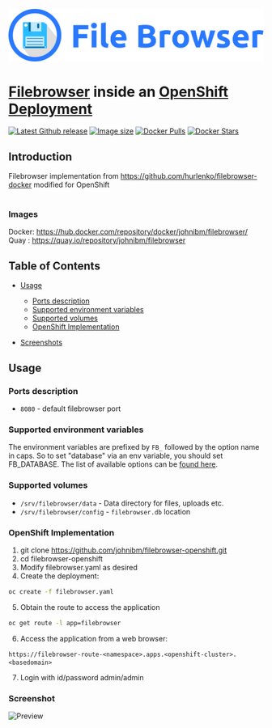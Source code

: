 <p align="center">
  <img src="https://raw.githubusercontent.com/filebrowser/logo/master/banner.png" width="550"/>
</p>

# [Filebrowser](https://github.com/filebrowser/filebrowser) inside an [OpenShift Deployment](https://hub.docker.com/r/johnibm/filebrowser)

[![Latest Github release](https://img.shields.io/github/release/hurlenko/filebrowser-docker.svg)](https://github.com/hurlenko/filebrowser-docker/releases/latest)
[![Image size](https://img.shields.io/docker/image-size/hurlenko/aria2-ariang/latest)](https://hub.docker.com/r/hurlenko/filebrowser)
[![Docker Pulls](https://img.shields.io/docker/pulls/hurlenko/filebrowser.svg)](https://hub.docker.com/r/hurlenko/filebrowser/)
[![Docker Stars](https://img.shields.io/docker/stars/hurlenko/filebrowser.svg)](https://hub.docker.com/r/hurlenko/filebrowser/)

## Introduction
Filebrowser implementation from https://github.com/hurlenko/filebrowser-docker modified for OpenShift <br><br>
### Images <br>
Docker:  https://hub.docker.com/repository/docker/johnibm/filebrowser/ <br>
Quay  : https://quay.io/repository/johnibm/filebrowser

## Table of Contents



- [Usage](#usage)
  
  - [Ports description](#ports-description)
  - [Supported environment variables](#supported-environment-variables)
  - [Supported volumes](#supported-volumes)  
  - [OpenShift Implementation](#openshift)  

- [Screenshots](#screenshots)

## Usage

### Ports description

- `8080` - default filebrowser port

### Supported environment variables

The environment variables are prefixed by `FB_` followed by the option name in caps. So to set "database" via an env variable, you should set FB_DATABASE. The list of available options can be [found here](https://filebrowser.org/cli/filebrowser#options).

### Supported volumes

- `/srv/filebrowser/data` - Data directory for files, uploads etc.
- `/srv/filebrowser/config` - `filebrowser.db` location

### OpenShift Implementation

1. git clone https://github.com/johnibm/filebrowser-openshift.git
2. cd filebrowser-openshift
3. Modify filebrowser.yaml as desired
4. Create the deployment:
```bash
oc create -f filebrowser.yaml
```
5. Obtain the route to access the application
```bash
oc get route -l app=filebrowser
```
6. Access the application from a web browser:
```url
https://filebrowser-route-<namespace>.apps.<openshift-cluster>.<basedomain>
```
7. Login with id/password admin/admin

### Screenshot

![Preview](https://user-images.githubusercontent.com/5447088/50716739-ebd26700-107a-11e9-9817-14230c53efd2.gif)

